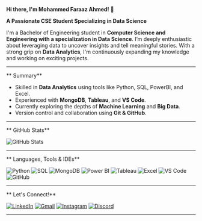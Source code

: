 **Hi there, I'm Mohammed Faraaz Ahmed!** 👋

**A Passionate CSE Student Specializing in Data Science**

I'm a Bachelor of Engineering student in **Computer Science and Engineering with a specialization in Data Science**. I’m deeply enthusiastic about leveraging data to uncover insights and tell meaningful stories. With a strong grip on **Data Analytics**, I'm continuously expanding my knowledge and working on exciting projects.

---

** Summary**

-  Skilled in **Data Analytics** using tools like Python, SQL, PowerBI, and Excel.
-  Experienced with **MongoDB**, **Tableau**, and **VS Code**.
-  Currently exploring the depths of **Machine Learning** and **Big Data**.
-  Version control and collaboration using **Git & GitHub**.

---

** GitHub Stats**

![GitHub Stats](https://github-readme-streak-stats.herokuapp.com/?user=Md-Faraaz-Ahmed&theme=default)

---

** Languages, Tools & IDEs**

![Python](https://img.shields.io/badge/Python-3776AB?style=for-the-badge&logo=python&logoColor=white)
![SQL](https://img.shields.io/badge/SQL-336791?style=for-the-badge&logo=postgresql&logoColor=white)
![MongoDB](https://img.shields.io/badge/MongoDB-47A248?style=for-the-badge&logo=mongodb&logoColor=white)
![Power BI](https://img.shields.io/badge/PowerBI-F2C811?style=for-the-badge&logo=powerbi&logoColor=black)
![Tableau](https://img.shields.io/badge/Tableau-E97627?style=for-the-badge&logo=tableau&logoColor=white)
![Excel](https://img.shields.io/badge/Excel-217346?style=for-the-badge&logo=microsoft-excel&logoColor=white)
![VS Code](https://img.shields.io/badge/VSCode-007ACC?style=for-the-badge&logo=visual-studio-code&logoColor=white)
![GitHub](https://img.shields.io/badge/GitHub-181717?style=for-the-badge&logo=github&logoColor=white)

---

** Let's Connect!**

[![LinkedIn](https://img.shields.io/badge/LinkedIn-blue?style=for-the-badge&logo=linkedin&logoColor=white)](https://www.linkedin.com/in/mohammed-faraaz-ahmed-69739b258)
[![Gmail](https://img.shields.io/badge/Gmail-D14836?style=for-the-badge&logo=gmail&logoColor=white)](mailto:m.faraaz.ahmed01@gmail.com)
[![Instagram](https://img.shields.io/badge/Instagram-E4405F?style=for-the-badge&logo=instagram&logoColor=white)](https://www.instagram.com/faraaz._.ahmed)
[![Discord](https://img.shields.io/badge/Discord-5865F2?style=for-the-badge&logo=discord&logoColor=white)](https://discord.gg/md_faraaz_ahmed)

---

